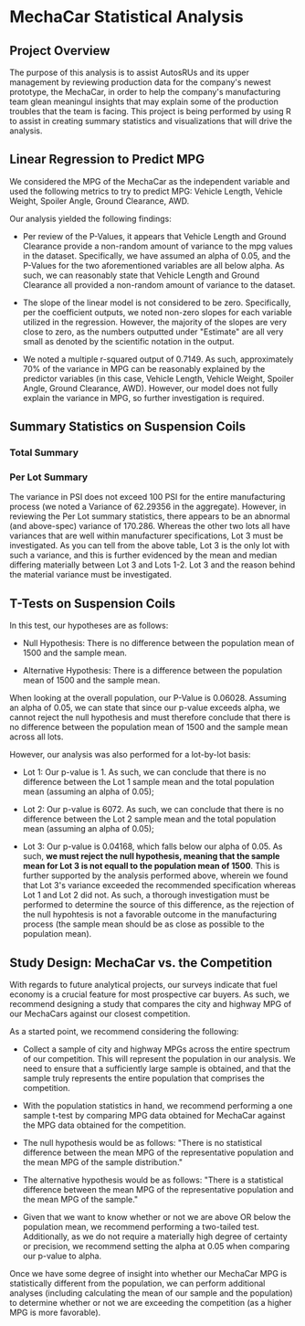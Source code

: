 # MechaCar Statistical Analysis

## Project Overview

The purpose of this analysis is to assist AutosRUs and its upper management by reviewing production data for the company's newest prototype, the MechaCar, in order to help the company's manufacturing team glean meaningul insights that may explain some of the production troubles that the team is facing. This project is being performed by using R to assist in creating summary statistics and visualizations that will drive the analysis. 

## Linear Regression to Predict MPG


We considered the MPG of the MechaCar as the independent variable and used the following metrics to try to predict MPG: Vehicle Length, Vehicle Weight, Spoiler Angle, Ground Clearance, AWD.

Our analysis yielded the following findings:

- Per review of the P-Values, it appears that Vehicle Length and Ground Clearance provide a non-random amount of variance to the mpg values in the dataset. Specifically, we have assumed an alpha of 0.05, and the P-Values for the two aforementioned variables are all below alpha. As such, we can reasonably state that Vehicle Length and Ground Clearance all provided a non-random amount of variance to the dataset. 

- The slope of the linear model is not considered to be zero. Specifically, per the coefficient outputs, we noted non-zero slopes for each variable utilized in the regression. However, the majority of the slopes are very close to zero, as the numbers outputted under "Estimate" are all very small as denoted by the scientific notation in the output. 

- We noted a multiple r-squared output of 0.7149. As such, approximately 70% of the variance in MPG can be reasonably explained by the predictor variables (in this case, Vehicle Length, Vehicle Weight, Spoiler Angle, Ground Clearance, AWD). However, our model does not fully explain the variance in MPG, so further investigation is required. 

## Summary Statistics on Suspension Coils

### Total Summary

### Per Lot Summary

The variance in PSI does not exceed 100 PSI for the entire manufacturing process (we noted a Variance of 62.29356 in the aggregate). However, in reviewing the Per Lot summary statistics, there appears to be an abnormal (and above-spec) variance of 170.286. Whereas the other two lots all have variances that are well within manufacturer specifications, Lot 3 must be investigated. As you can tell from the above table, Lot 3 is the only lot with such a variance, and this is further evidenced by the mean and median differing materially between Lot 3 and Lots 1-2. Lot 3 and the reason behind the material variance must be investigated. 

## T-Tests on Suspension Coils

In this test, our hypotheses are as follows:

- Null Hypothesis: There is no difference between the population mean of 1500 and the sample mean.

- Alternative Hypothesis: There is a difference between the population mean of 1500 and the sample mean.

When looking at the overall population, our P-Value is 0.06028. Assuming an alpha of 0.05, we can state that since our p-value exceeds alpha, we cannot reject the null hypothesis and must therefore conclude that there is no difference between the population mean of 1500 and the sample mean across all lots. 

However, our analysis was also performed for a lot-by-lot basis:

- Lot 1: Our p-value is 1. As such, we can conclude that there is no difference between the Lot 1 sample mean and the total population mean (assuming an alpha of 0.05);

- Lot 2: Our p-value is 6072. As such, we can conclude that there is no difference between the Lot 2 sample mean and the total population mean (assuming an alpha of 0.05);

- Lot 3: Our p-value is 0.04168, which falls below our alpha of 0.05. As such, **we must reject the null hypothesis, meaning that the sample mean for Lot 3 is not equall to the population mean of 1500**. This is further supported by the analysis performed above, wherein we found that Lot 3's variance exceeded the recommended specification whereas Lot 1 and Lot 2 did not. As such, a thorough investigation must be performed to determine the source of this difference, as the rejection of the null hypohtesis is not a favorable outcome in the manufacturing process (the sample mean should be as close as possible to the population mean). 

## Study Design: MechaCar vs. the Competition

With regards to future analytical projects, our surveys indicate that fuel economy is a crucial feature for most prospective car buyers. As such, we recommend designing a study that compares the city and highway MPG of our MechaCars against our closest competition. 

As a started point, we recommend considering the following:

- Collect a sample of city and highway MPGs across the entire spectrum of our competition. This will represent the population in our analysis. We need to ensure that a sufficiently large sample is obtained, and that the sample truly represents the entire population that comprises the competition. 

- With the population statistics in hand, we recommend performing a one sample t-test by comparing MPG data obtained for MechaCar against the MPG data obtained for the competition. 

- The null hypothesis would be as follows: "There is no statistical difference between the mean MPG of the representative population and the mean MPG of the sample distribution."

- The alternative hypothesis would be as follows: "There is a statistical difference between the mean MPG of the representative population and the mean MPG of the sample."

- Given that we want to know whether or not we are above OR below the population mean, we recommend performing a two-tailed test. Additionally, as we do not require a materially high degree of certainty or precision, we recommend setting the alpha at 0.05 when comparing our p-value to alpha. 

Once we have some degree of insight into whether our MechaCar MPG is statistically different from the population, we can perform additional analyses (including calculating the mean of our sample and the population) to determine whether or not we are exceeding the competition (as a higher MPG is more favorable).

